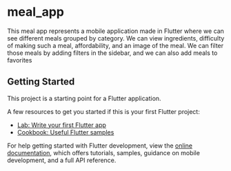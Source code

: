 # meal_app
This meal app represents a mobile application made in Flutter where we can see different meals grouped by category. We can view ingredients, difficulty of making such a meal, affordability, and an image of the meal. We can filter those meals by adding filters in the sidebar, and we can also add meals to favorites

## Getting Started

This project is a starting point for a Flutter application.

A few resources to get you started if this is your first Flutter project:

- [Lab: Write your first Flutter app](https://docs.flutter.dev/get-started/codelab)
- [Cookbook: Useful Flutter samples](https://docs.flutter.dev/cookbook)

For help getting started with Flutter development, view the
[online documentation](https://docs.flutter.dev/), which offers tutorials,
samples, guidance on mobile development, and a full API reference.
